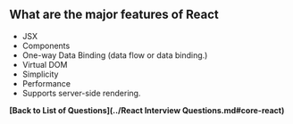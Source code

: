 ## What are the major features of React
* JSX
* Components
* One-way Data Binding (data flow or data binding.)
* Virtual DOM
* Simplicity
* Performance
* Supports server-side rendering.

**[Back to List of Questions](../React Interview Questions.md#core-react)**